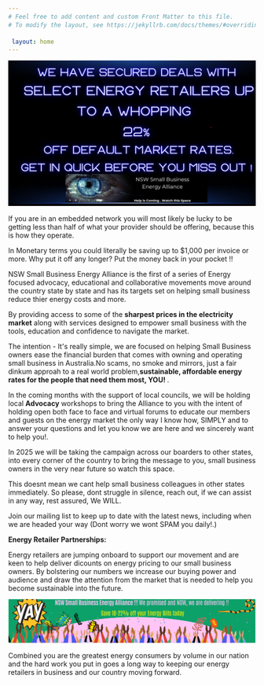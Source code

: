 ```yaml
---
# Feel free to add content and custom Front Matter to this file.
# To modify the layout, see https://jekyllrb.com/docs/themes/#overriding-theme-defaults

 layout: home
---  
```



![NSW Small Business Energy Alliance. Uniting for Fair Energy Prices & Success. Advocate Educate Collaborate.](/assets/22.jpg)

If you are in an embedded network you will most likely be lucky to be getting less than half of what your provider should be offering, because this is how they operate.  

In Monetary terms you could literally be saving up to $1,000 per invoice or more. Why put it off any longer? Put the money back in your pocket !!  

NSW Small Business Energy Alliance is the first of a series of Energy focused advocacy, educational and collaborative movements move around the country state by state and has its targets set on helping small business reduce thier energy costs and more.  

By providing access to some of the <b>sharpest prices in the electricity market</b> along with services designed to empower small business with the tools, education and confidence to navigate the market.  

The intention - It's really simple, we are focused on helping Small Business owners ease the financial  burden that comes with owning and operating small business in Australia.No scams, no smoke and mirrors, just a fair dinkum approah to a real world problem,<b>sustainable, affordable energy rates for the people that need them most, YOU! </b>.

In the coming months with the support of local councils,  we will be holding local <b>Advocacy</b> workshops to bring the Alliance to you with the intent of holding open both face to face and virtual forums to educate our members and guests on the energy market the only way I know how, SIMPLY and to answer your questions and let you know we are here and we sincerely want to help you!.  

In 2025 we will be taking the campaign across our boarders to other states, into every corner of the country  to bring the message to you, small business owners in the very near future so watch this space.  

This doesnt mean we cant help small business colleagues in other states immediately. So please, dont struggle in silence, reach out,  if we can assist in any way, rest assured, We WILL.  

Join our mailing list to keep up to date with the latest news, including when we are headed your way (Dont worry we wont SPAM you daily!.)  

<b>Energy Retailer Partnerships:</b>

Energy retailers are jumping onboard to support our movement and are keen to help deliver dicounts on energy pricing to our small business owners.
By bolstering our numbers we increase our buying power and audience and draw the attention from the market that is needed to help you become sustainable into the future.  

![NSW Small Business Energy Alliance. Uniting for Fair Energy Prices & Success. Advocate Educate Collaborate.](/assets/celebrate.svg)

Combined you are the greatest energy consumers by volume in our nation and the hard work you put in goes a long way to keeping our energy retailers in business and our country moving forward. 



</html>
